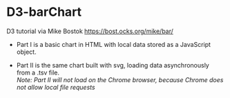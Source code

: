 # D3-barChart
D3 tutorial via Mike Bostok https://bost.ocks.org/mike/bar/

- Part I is a basic chart in HTML with local data stored as a JavaScript object.

- Part II is the same chart built with svg, loading data asynchronously from a .tsv file.  
*Note: Part II will not load on the Chrome browser, because Chrome does not allow local file requests*
